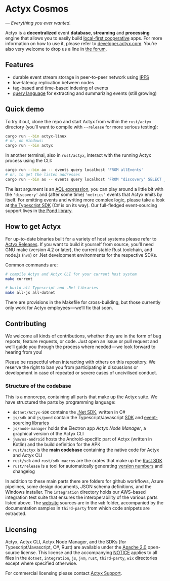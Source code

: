 # Actyx Cosmos

— _Everything you ever wanted._

Actyx is a **decentralized** event **database**, **streaming** and **processing** engine that allows you to easily build [local-first cooperative](https://www.local-first-cooperation.org/) apps.
For more information on how to use it, please refer to [developer.actyx.com](https://developer.actyx.com).
You’re also very welcome to drop us a line in [the forum](https://community.actyx.com/).

## Features

- durable event stream storage in peer-to-peer network using [IPFS](https://ipfs.io/)
- low-latency replication between nodes
- tag-based and time-based indexing of events
- [query language](https://developer.actyx.com/docs/reference/aql) for extracting and summarizing events (still growing)

## Quick demo

To try it out, clone the repo and start Actyx from within the `rust/actyx` directory (you’ll want to compile with `--release` for more serious testing):

```sh
cargo run --bin actyx-linux
# or, on Windows:
cargo run --bin actyx
```

In another terminal, also in `rust/actyx`, interact with the running Actyx process using the CLI:

```sh
cargo run --bin ax -- events query localhost 'FROM allEvents'
# or, to get the listen addresses
cargo run --bin ax -- events query localhost 'FROM "discovery" SELECT _["NewListenAddr"]'
```

The last argument is an [AQL expression](https://developer.actyx.com/docs/reference/aql), you can play around a little bit with the `'discovery'` and (after some time) `'metrics'` events that Actyx emits by itself.
For emitting events and writing more complex logic, please take a look at [the Typescript SDK](js/sdk/README.md) (C# is on its way).
Our full-fledged event-sourcing support lives in [the Pond library](js/pond/README.md).

## How to get Actyx

For up-to-date binaries built for a variety of host systems please refer to [Actyx Releases](https://developer.actyx.com/releases).
If you want to build it yourself from source, you’ll need GNU make (version 4.2 or later), the current stable Rust toolchain, and node.js (`nvm`) or .Net development environments for the respective SDKs.

Common commands are:

```sh
# compile Actyx and Actyx CLI for your current host system
make current

# build all Typescript and .Net libraries
make all-js all-dotnet
```

There are provisions in the Makefile for cross-building, but those currently only work for Actyx employees — we’ll fix that soon.

## Contributing

We welcome all kinds of contributions, whether they are in the form of bug reports, feature requests, or code.
Just open an issue or pull request and we’ll guide you through the process where needed — we look forward to hearing from you!

Please be respectful when interacting with others on this repository.
We reserve the right to ban you from participating in discussions or development in case of repeated or severe cases of uncivilised conduct.

### Structure of the codebase

This is a monorepo, containing all parts that make up the Actyx suite.
We have structured the parts by programming language:

- `dotnet/Actyx-SDK` contains the [.Net SDK](https://www.nuget.org/packages/Actyx.Sdk/), written in C#
- `js/sdk` and `js/pond` contain the Typescript/Javascript [SDK](https://www.npmjs.com/package/@actyx/sdk) and [event-sourcing libraries](https://www.npmjs.com/package/@actyx/pond)
- `js/node-manager` holds the Electron app _Actyx Node Manager_, a graphical version of the Actyx CLI
- `jvm/os-android` hosts the Android-specific part of Actyx (written in Kotlin) and the build definition for the APK
- `rust/actyx` is the **main codebase** containing the native code for Actyx and Actyx CLI
- `rust/sdk` and `rust/sdk_macros` are the crates that make up the [Rust SDK](https://crates.io/crates/actyx_sdk)
- `rust/release` is a tool for automatically generating [version numbers](versions) and changelog

In addition to these main parts there are folders for github workflows, Azure pipelines, some design documents, JSON schema definitions, and the Windows installer.
The `integration` directory holds our AWS-based integration test suite that ensures the interoperability of the various parts listed above.
The [website](https://developer.actyx.com) sources are in the `web` folder, accompanied by the documentation samples in `third-party` from which code snippets are extracted.

## Licensing

Actyx, Actyx CLI, Actyx Node Manager, and the SDKs (for Typescript/Javascript, C#, Rust) are available under the [Apache 2.0](LICENSE.Apache_2.0) open-source license. This license and the accompanying [NOTICE](NOTICE) applies to all files in the `dotnet`, `integration`, `js`, `jvm`, `rust`, `third-party`, `wix` directories except where specified otherwise.

For commercial licensing please contact [Actyx Support](https://www.actyx.com/enterprise).
